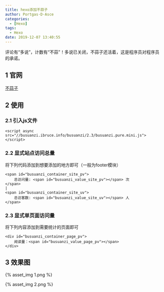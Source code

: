 ```yaml
---
title: hexo添加不蒜子
author: Portgas·D·Asce
categories:
  - [Hexo]
tags:
  - Hexo
date: 2019-12-07 13:40:55
---
```

评论有“多说”，计数有“不蒜”！多说已关闭，不蒜子还活着，这是程序员对程序员的承诺。
<!-- more -->
## 1 官网
[不蒜子](http://ibruce.info/2015/04/04/busuanzi/)
## 2 使用
### 2.1 引入js文件
```
<script async src="//busuanzi.ibruce.info/busuanzi/2.3/busuanzi.pure.mini.js"></script>
```
### 2.2 显式站点访问总量

将下列代码添加到想要添加的地方即可（一般为footer模块）
```
<span id="busuanzi_container_site_pv">
    总访问量: <span id="busuanzi_value_site_pv"></span> 次
</span>
| 
<span id="busuanzi_container_site_uv">
    总访客数: <span id="busuanzi_value_site_uv"></span> 人
</span>
```
### 2.3 显式单页面访问量

将下列内容添加到需要统计的页面即可
```
<div id="busuanzi_container_page_pv">
    阅读量：<span id="busuanzi_value_page_pv"></span>
</div>
```

## 3 效果图
{% asset_img 1.png %}

{% asset_img 2.png %}